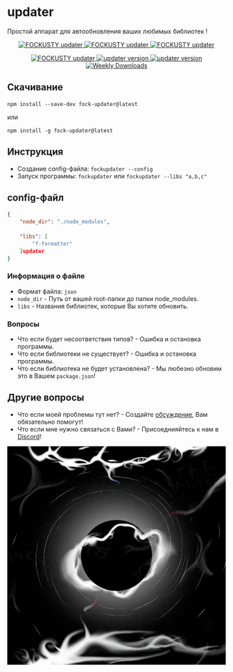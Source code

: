 # updater
Простой аппарат для автообновления ваших любимых библиотек !

<p align="center">
    <a href="https://github.com/FOCKUSTY/updater/blob/main/LICENSE">
        <img alt="FOCKUSTY updater" src="https://img.shields.io/github/license/fockusty/updater?style=flat-square">
    </a>
    <a href="https://github.com/FOCKUSTY/updater">
        <img alt="FOCKUSTY updater" src="https://img.shields.io/github/languages/top/fockusty/updater?style=flat-square">
    </a>
    <a href="https://github.com/FOCKUSTY/updater">
        <img alt="FOCKUSTY updater" src="https://img.shields.io/github/stars/fockusty/updater?style=flat-square">
    </a>
</p>

<p align="center">
    <a href="https://github.com/FOCKUSTY/updater">
        <img alt="FOCKUSTY updater" src="https://img.shields.io/badge/fockusty-updater-purple?style=flat-square">
    </a>
    <a href="https://img.shields.io/github/issues/fockusty/updater">
        <img alt="updater version" src="https://img.shields.io/github/issues/fockusty/updater?style=flat-square">
    </a>
    <a href="https://www.npmjs.com/package/fock-updater">
        <img alt="updater version" src="https://img.shields.io/npm/v/fock-updater.svg?style=flat-square">
    </a>
    <a href="https://www.npmjs.com/package/fock-updater">
        <img alt="Weekly Downloads" src="https://img.shields.io/npm/dw/fock-updater?style=flat-square">
    </a>
</p>

## Скачивание
```
npm install --save-dev fock-updater@latest
```
или
```
npm install -g fock-updater@latest
```

## Инструкция
- Создание config-файла: `fockupdater --config`
- Запуск программы: `fockupdater` или `fockupdater --libs "a,b,c"`

## config-файл
```json
{
    "node_dir": "./node_modules",
    
    "libs": [
        "f-formatter"
    ]updater
}
```

### Информация о файле
- Формат файла: `json`
- `node_dir` - Путь от вашей root-папки до папки node_modules.
- `libs` - Названия библиотек, которые Вы хотите обновить.

### Вопросы
- Что если будет несоответствия типов? - Ошибка и остановка программы.
- Что если библиотеки не существует? - Ошибка и остановка программы.
- Что если библиотека не будет установлена? - Мы любезно обновим это в Вашем `package.json`!

## Другие вопросы
- Что если моей проблемы тут нет? - Создайте [обсуждение](https://github.com/FOCKUSTY/updater/issues/new/choose), Вам обязательно помогут!
- Что если мне нужно связаться с Вами? - Присоеднияйтесь к нам в [Discord](https://discord.gg/5MJrRjzPec)!

<p align="center">
    <a href="https://github.com/FOCKUSTY/updater">
        <img alt="The Void" src="./assets/tvc.png">
    </a>
</p>